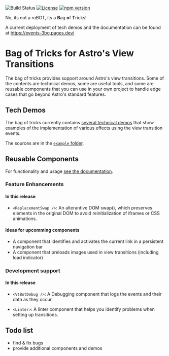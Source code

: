 ![Build Status](https://github.com/martrapp/astro-vt-bot/actions/workflows/astro.yml/badge.svg)
[![License](https://img.shields.io/badge/License-ISC-green.svg)](https://github.com/martrapp/astro-vt-bot/blob/main/LICENSE)
[![npm version](https://badge.fury.io/js/astro-vtbot.svg)](https://badge.fury.io/js/astro-vtbot)

No, its not a roBOT, its a <b>B</b>ag <b>o</b>f <b>T</b>ricks!

A current deployment of tech demos and the documentation can be found at https://events-3bg.pages.dev/

# Bag of Tricks for Astro's View Transitions

The bag of tricks provides support around Astro's view transitions.
Some of the contents are technical demos, some are useful tools, and some are reusable components that you can use in your own project to handle edge cases that go beyond Astro's standard features.

## Tech Demos

The bag of tricks currently contains [several technical demos](https://events-3bg.pages.dev/demos/) that show examples of the implementation of various effects using the view transition events.

The sources are in the [`example` folder](https://github.com/martrapp/astro-vt-bot/tree/main/example).

## Reusable Components

For functionality and usage [see the documentation](https://events-3bg.pages.dev/components/).

### Feature Enhancements

#### In this release

- `<ReplacementSwap />`: An alterantive DOM swap(), which preserves elements in the original DOM to avoid reinitialization of iframes or CSS animations.

#### Ideas for upcomming components

- A component that identifies and activates the current link in a persistent navigation bar
- A component that preloads images used in view transitions (including load indicator)

### Development support

#### In this release

- `<VtBotDebug />`: A Debugging component that logs the events and their data as they occur.


- `<Linter>`: A linter component that helps you identify problems when setting up transitions.

## Todo list

- find & fix bugs
- provide additional components and demos

